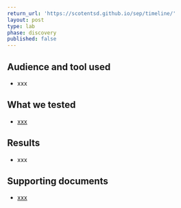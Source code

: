 ```yaml
---
return_url: 'https://scotentsd.github.io/sep/timeline/'
layout: post
type: lab
phase: discovery
published: false
---
```

## Audience and tool used
- xxx

## What we tested
- [xxx](https://news.bbc.co.uk) 

## Results
- xxx

## Supporting documents
- [xxx](/sep/files/file.pdf)
